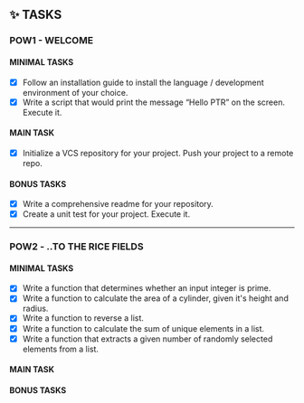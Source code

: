 ## ✨ TASKS

### POW1 - WELCOME

#### MINIMAL TASKS

- [x] Follow an installation guide to install the language / development environment of your choice.
- [x] Write a script that would print the message “Hello PTR” on the screen. Execute it. 

#### MAIN TASK

- [x] Initialize a VCS repository for your project. Push your project to a remote repo.

#### BONUS TASKS

- [x] Write a comprehensive readme for your repository.
- [x] Create a unit test for your project. Execute it. 

<hr/>

### POW2 - ..TO THE RICE FIELDS

#### MINIMAL TASKS

- [x] Write a function that determines whether an input integer is prime.
- [x] Write a function to calculate the area of a cylinder, given it's height and radius.
- [x] Write a function to reverse a list.
- [x] Write a function to calculate the sum of unique elements in a list.
- [x] Write a function that extracts a given number of randomly selected elements from a list.

#### MAIN TASK

#### BONUS TASKS
